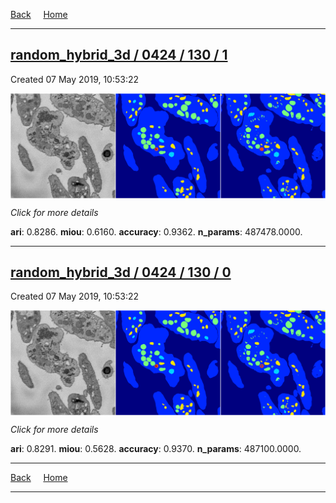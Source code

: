 
[Back](..)&nbsp;&nbsp;&nbsp;&nbsp;&nbsp;[Home](https://leapmanlab.github.io/snapshots)

---

<div class="summary"><a href="1"><h2>random_hybrid_3d / 0424 / 130 / 1</h2></a><p>Created 07 May 2019, 10:53:22
</p><a href="1"><img src="1/media/summary.png" align="center"></a><p>
<i>Click for more details</i>
</p></div>

**ari**: 0.8286. **miou**: 0.6160. **accuracy**: 0.9362. **n_params**: 487478.0000. 

---

<div class="summary"><a href="0"><h2>random_hybrid_3d / 0424 / 130 / 0</h2></a><p>Created 07 May 2019, 10:53:22
</p><a href="0"><img src="0/media/summary.png" align="center"></a><p>
<i>Click for more details</i>
</p></div>

**ari**: 0.8291. **miou**: 0.5628. **accuracy**: 0.9370. **n_params**: 487100.0000. 

---

[Back](..)&nbsp;&nbsp;&nbsp;&nbsp;&nbsp;[Home](https://leapmanlab.github.io/snapshots)

---